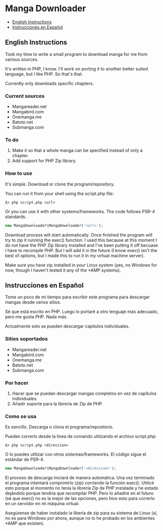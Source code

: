 Manga Downloader
================

* [English Instructions](#en)
* [Instrucciones en Español](#es)

<a name="en"></a>English Instructions
--------------------
Took my time to write a small program to download manga for me from various sources.

It's written in PHP, I know. I'll work on porting it to another better suited language, but I like PHP. So that's that.

Currently only downloads specific chapters.


### Current sources
* Mangareader.net
* Mangabird.com
* Onemanga.me
* Batoto.net
* Submanga.com


### To do
1. Make it so that a whole manga can be specified instead of only a chapter.
2. Add support for PHP Zip library.


### How to use
It's simple. Download or clone the program/repository.

You can run it from your shell using the script.php file:
```shell
$> php script.php <url>
```

Or you can use it with other systems/frameworks. The code follows PSR-4 standards.
```php
new MangaDownloader\MangaDownloader('<url>');
```

Download process will start automatically. Once finished the program will try to zip it running the exec() function. I used this because at this moment I do not have the PHP Zip library installed and I've been putting it off becuase I have to recompile PHP. But I will add it in the future (I know exec() isn't the best of options, but I made this to run it in my virtual machine server).

Make sure you have zip installed in your Linux system (yes, no Windows for now, though I haven't tested it any of the *AMP systems).


<a name="es"></a>Instrucciones en Español
------------------------
Tome un poco de mi tiempo para escribir este programa para descargar mangas desde varios sitios.

Sé que está escrito en PHP. Luego lo portaré a otro lenguaje más adecuado, pero me gusta PHP. Nada más.

Actualmente solo se pueden descargar capítulos individuales.


### Sitios soportados
* Mangareader.net
* Mangabird.com
* Onemanga.me
* Batoto.net
* Submanga.com


### Por hacer
1. Hacer que se puedan descargar mangas completos en vez de capítulos individuales.
2. Añadir soporte para la librería de Zip de PHP.


### Como se usa
Es sencillo. Descarga o clona el programa/repositorio.

Puedes correrlo desde la línea de comando utilizando el archivo script.php:
```shell
$> php script.php <direccion>
```

O lo puedes utilizar con otros sistemas/frameworks. El código sigue el estándar de PSR-4.
```php
new MangaDownloader\MangaDownloader('<direccion>');
```

El proceso de descarga iniciará de manera automática. Una vez terminado el programa intentará comprimirlo (zip) corriendo la función exec(). Utilicé esto porque al momento no tenía la librería Zip de PHP instalada y he estado dejándolo porque tendría que recompilar PHP. Pero lo añadiré en el futuro (sé que exec() no es la mejor de las opciones, pero hice esto para correrlo en un servidor en mi máquina virtual.

Asegúrense de haber instalado la libería de zip para su sistema de Linux (sí, no es para Windows por ahora, aunque no lo he probado en los ambientes *AMP que existen).
